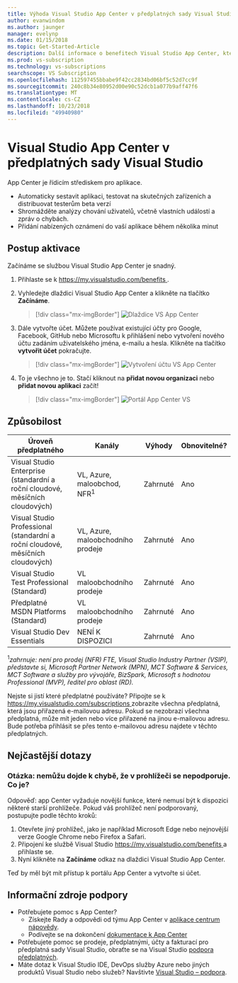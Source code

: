 ```yaml
---
title: Výhoda Visual Studio App Center v předplatných sady Visual Studio | Dokumentace Microsoftu
author: evanwindom
ms.author: jaunger
manager: evelynp
ms.date: 01/15/2018
ms.topic: Get-Started-Article
description: Další informace o benefitech Visual Studio App Center, které jsou součástí předplatných sady Visual Studio.
ms.prod: vs-subscription
ms.technology: vs-subscriptions
searchscope: VS Subscription
ms.openlocfilehash: 112597455bbabe9f42cc2834bd06bf5c52d7cc9f
ms.sourcegitcommit: 240c8b34e80952d00e90c52dcb1a077b9aff47f6
ms.translationtype: MT
ms.contentlocale: cs-CZ
ms.lasthandoff: 10/23/2018
ms.locfileid: "49940980"
---
```

# <a name="visual-studio-app-center-in-visual-studio-subscriptions"></a>Visual Studio App Center v předplatných sady Visual Studio

App Center je řídicím střediskem pro aplikace.

-  Automaticky sestavit aplikaci, testovat na skutečných zařízeních a distribuovat testerům beta verzí
-  Shromážděte analýzy chování uživatelů, včetně vlastních událostí a zpráv o chybách.
-  Přidání nabízených oznámení do vaší aplikace během několika minut

## <a name="activation-steps"></a>Postup aktivace
Začínáme se službou Visual Studio App Center je snadný.
1.  Přihlaste se k [ https://my.visualstudio.com/benefits ](https://my.visualstudio.com/benefits?wt.mc_id=o~msft~docs).

2. Vyhledejte dlaždici Visual Studio App Center a klikněte na tlačítko **Začínáme**.
    > [!div class="mx-imgBorder"]
    > ![Dlaždice VS App Center](_img/vs-app-center/vs-app-center-tile.png)

3. Dále vytvořte účet.  Můžete používat existující účty pro Google, Facebook, GitHub nebo Microsoftu k přihlášení nebo vytvoření nového účtu zadáním uživatelského jména, e-mailu a hesla.  Klikněte na tlačítko **vytvořit účet** pokračujte.
    > [!div class="mx-imgBorder"]
    > ![Vytvoření účtu VS App Center](_img/vs-app-center/vs-app-center-create-account.png)

4. To je všechno je to.  Stačí kliknout na **přidat novou organizaci** nebo **přidat novou aplikaci** začít!
    > [!div class="mx-imgBorder"]
    > ![Portál App Center VS](_img/vs-app-center/vs-app-center-portal.png)

## <a name="eligibility"></a>Způsobilost

| Úroveň předplatného                                                 |     Kanály                                            | Výhody                                                          | Obnovitelné?    |
|--------------------------------------------------------------------|---------------------------------------------------------|------------------------------------------------------------------|---------------|
| Visual Studio Enterprise (standardní a roční cloudové, měsíčních cloudových)   | VL, Azure, maloobchod, NFR<sup>1</sup> | Zahrnuté       |  Ano          |
| Visual Studio Professional (standardní a roční cloudové, měsíčních cloudových) | VL, Azure, maloobchodního prodeje                                       | Zahrnuté                                                            |Ano |
| Visual Studio Test Professional (Standard)                         | VL maloobchodního prodeje                                              | Zahrnuté                                                            |Ano |
| Předplatné MSDN Platforms (Standard)                                          | VL maloobchodního prodeje                                              | Zahrnuté                                                            |Ano |
| Visual Studio Dev Essentials | NENÍ K DISPOZICI  | Zahrnuté                                                            |Ano |


<sup>1</sup>*zahrnuje: není pro prodej (NFR) FTE, Visual Studio Industry Partner (VSIP), představte si, Microsoft Partner Network (MPN), MCT Software & Services, MCT Software a služby pro vývojáře, BizSpark, Microsoft s hodnotou Professional (MVP), ředitel pro oblast (RD).* 

Nejste si jistí které předplatné používáte?  Připojte se k [ https://my.visualstudio.com/subscriptions ](https://my.visualstudio.com/subscriptions?wt.mc_id=o~msft~docs) zobrazíte všechna předplatná, která jsou přiřazená e-mailovou adresu. Pokud se nezobrazí všechna předplatná, může mít jeden nebo více přiřazené na jinou e-mailovou adresu.  Bude potřeba přihlásit se přes tento e-mailovou adresu najdete v těchto předplatných.

## <a name="frequently-asked-questions"></a>Nejčastější dotazy

### <a name="q--i-get-an-error-that-my-browser-is-unsupported--whats-wrong"></a>Otázka: nemůžu dojde k chybě, že v prohlížeči se nepodporuje.  Co je?
Odpověď: app Center vyžaduje novější funkce, které nemusí být k dispozici některé starší prohlížeče.  Pokud váš prohlížeč není podporovaný, postupujte podle těchto kroků:
1.  Otevřete jiný prohlížeč, jako je například Microsoft Edge nebo nejnovější verze Google Chrome nebo Firefox a Safari.
2.  Připojení ke službě Visual Studio [ https://my.visualstudio.com/benefits ](https://my.visualstudio.com/benefits?wt.mc_id=o~msft~docs) a přihlaste se.
3.  Nyní klikněte na **Začínáme** odkaz na dlaždici Visual Studio App Center.

Teď by měl být mít přístup k portálu App Center a vytvořte si účet.

## <a name="support-resources"></a>Informační zdroje podpory
-  Potřebujete pomoc s App Center?
    - Získejte Rady a odpovědi od týmu App Center v [aplikace centrum nápovědy](https://intercom.help/appcenter/).
    - Podívejte se na dokončení [dokumentace k App Center](/appcenter/)
-  Potřebujete pomoc se prodeje, předplatnými, účty a fakturací pro předplatná sady Visual Studio, obraťte se na Visual Studio [podpora předplatných](https://visualstudio.microsoft.com/subscriptions/support/).
-  Máte dotaz k Visual Studio IDE, DevOps služby Azure nebo jiných produktů Visual Studio nebo služeb?  Navštivte [Visual Studio – podpora](https://visualstudio.microsoft.com/support/).
